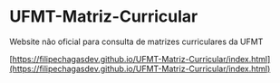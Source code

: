 # UFMT-Matriz-Curricular
Website não oficial para consulta de matrizes curriculares da UFMT

[https://filipechagasdev.github.io/UFMT-Matriz-Curricular/index.html](https://filipechagasdev.github.io/UFMT-Matriz-Curricular/index.html)
